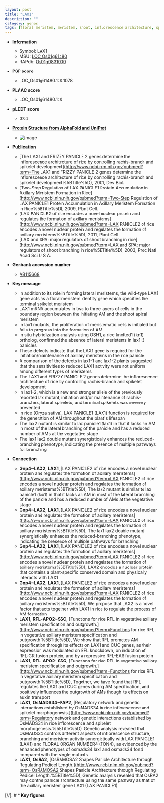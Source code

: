 ```yaml
---
layout: post
title: "LAX1"
description: ""
category: genes
tags: [floral meristem, meristem, shoot, inflorescence architecture, spikelet, panicle, shoot apical meristem, branching, axillary meristem, floral, spikelet meristem, architecture, vegetative, inflorescence]
---
```


* **Information**  
    + Symbol: LAX1  
    + MSU: [LOC_Os01g61480](http://rice.plantbiology.msu.edu/cgi-bin/ORF_infopage.cgi?orf=LOC_Os01g61480)  
    + RAPdb: [Os01g0831000](http://rapdb.dna.affrc.go.jp/viewer/gbrowse_details/irgsp1?name=Os01g0831000)  

* **PSP score**  
    + LOC_Os01g61480.1: 0.1078 

* **PLAAC score**  
    + LOC_Os01g61480.1: 0 

* **pLDDT score**
    + 67.4

* **[Protein Structure from AlphaFold and UniProt](https://www.uniprot.org/uniprotkb/Q7XAQ6/entry#structure)**
    + ![image](https://ricepsp.github.io/images/Q7/AF-Q7XAQ6-F1.png)

* **Publication**  
    + [The LAX1 and FRIZZY PANICLE 2 genes determine the inflorescence architecture of rice by controlling rachis-branch and spikelet development](http://www.ncbi.nlm.nih.gov/pubmed?term=The LAX1 and FRIZZY PANICLE 2 genes determine the inflorescence architecture of rice by controlling rachis-branch and spikelet development%5BTitle%5D), 2001, Dev Biol.
    + [Two-Step Regulation of LAX PANICLE1 Protein Accumulation in Axillary Meristem Formation in Rice](http://www.ncbi.nlm.nih.gov/pubmed?term=Two-Step Regulation of LAX PANICLE1 Protein Accumulation in Axillary Meristem Formation in Rice%5BTitle%5D), 2009, Plant Cell.
    + [LAX PANICLE2 of rice encodes a novel nuclear protein and regulates the formation of axillary meristems](http://www.ncbi.nlm.nih.gov/pubmed?term=LAX PANICLE2 of rice encodes a novel nuclear protein and regulates the formation of axillary meristems%5BTitle%5D), 2011, Plant Cell.
    + [LAX and SPA: major regulators of shoot branching in rice](http://www.ncbi.nlm.nih.gov/pubmed?term=LAX and SPA: major regulators of shoot branching in rice%5BTitle%5D), 2003, Proc Natl Acad Sci U S A.

* **Genbank accession number**  
    + [AB115668](http://www.ncbi.nlm.nih.gov/nuccore/AB115668)

* **Key message**  
    + In addition to its role in forming lateral meristems, the wild-type LAX1 gene acts as a floral meristem identity gene which specifies the terminal spikelet meristem
    + LAX1 mRNA accumulates in two to three layers of cells in the boundary region between the initiating AM and the shoot apical meristem
    + In lax1 mutants, the proliferation of meristematic cells is initiated but fails to progress into the formation of AM
    + In situ hybridization analysis using OSH1, a rice knotted1 (kn1) ortholog, confirmed the absence of lateral meristems in lax1-2 panicles
    + These defects indicate that the LAX1 gene is required for the initiation/maintenance of axillary meristems in the rice panicle
    + A comparison of the defects in lax1-1 and lax1-2 plants suggested that the sensitivities to reduced LAX1 activity were not uniform among different types of meristems
    + The LAX1 and FRIZZY PANICLE 2 genes determine the inflorescence architecture of rice by controlling rachis-branch and spikelet development
    + In lax1-2, which is a new and stronger allele of the previously reported lax mutant, initiation and/or maintenance of rachis-branches, lateral spikelets, and terminal spikelets was severely prevented
    + In rice (Oryza sativa), LAX PANICLE1 (LAX1) function is required for the generation of AM throughout the plant's lifespan
    + The lax2 mutant is similar to lax panicle1 (lax1) in that it lacks an AM in most of the lateral branching of the panicle and has a reduced number of AMs at the vegetative stage
    + The lax1 lax2 double mutant synergistically enhances the reduced-branching phenotype, indicating the presence of multiple pathways for branching

* **Connection**  
    + __Gnp4~LAX2__, __LAX1__, [LAX PANICLE2 of rice encodes a novel nuclear protein and regulates the formation of axillary meristems](http://www.ncbi.nlm.nih.gov/pubmed?term=LAX PANICLE2 of rice encodes a novel nuclear protein and regulates the formation of axillary meristems%5BTitle%5D), The lax2 mutant is similar to lax panicle1 (lax1) in that it lacks an AM in most of the lateral branching of the panicle and has a reduced number of AMs at the vegetative stage
    + __Gnp4~LAX2__, __LAX1__, [LAX PANICLE2 of rice encodes a novel nuclear protein and regulates the formation of axillary meristems](http://www.ncbi.nlm.nih.gov/pubmed?term=LAX PANICLE2 of rice encodes a novel nuclear protein and regulates the formation of axillary meristems%5BTitle%5D), The lax1 lax2 double mutant synergistically enhances the reduced-branching phenotype, indicating the presence of multiple pathways for branching
    + __Gnp4~LAX2__, __LAX1__, [LAX PANICLE2 of rice encodes a novel nuclear protein and regulates the formation of axillary meristems](http://www.ncbi.nlm.nih.gov/pubmed?term=LAX PANICLE2 of rice encodes a novel nuclear protein and regulates the formation of axillary meristems%5BTitle%5D), LAX2 encodes a nuclear protein that contains a plant-specific conserved domain and physically interacts with LAX1
    + __Gnp4~LAX2__, __LAX1__, [LAX PANICLE2 of rice encodes a novel nuclear protein and regulates the formation of axillary meristems](http://www.ncbi.nlm.nih.gov/pubmed?term=LAX PANICLE2 of rice encodes a novel nuclear protein and regulates the formation of axillary meristems%5BTitle%5D), We propose that LAX2 is a novel factor that acts together with LAX1 in rice to regulate the process of AM formation
    + __LAX1__, __RFL~APO2~SSC__, [Functions for rice RFL in vegetative axillary meristem specification and outgrowth.](http://www.ncbi.nlm.nih.gov/pubmed?term=Functions for rice RFL in vegetative axillary meristem specification and outgrowth.%5BTitle%5D), We show that RFL promotes AM specification through its effects on LAX1 and CUC genes, as their expression was modulated on RFL knockdown, on induction of RFL:GR fusion protein, and by a repressive RFL-EAR fusion protein
    + __LAX1__, __RFL~APO2~SSC__, [Functions for rice RFL in vegetative axillary meristem specification and outgrowth.](http://www.ncbi.nlm.nih.gov/pubmed?term=Functions for rice RFL in vegetative axillary meristem specification and outgrowth.%5BTitle%5D), Together, we have found that RFL regulates the LAX1 and CUC genes during AM specification, and positively influences the outgrowth of AMs though its effects on auxin transport
    + __LAX1__, __OsMADS34~PAP2__, [Regulatory network and genetic interactions established by OsMADS34 in rice inflorescence and spikelet morphogenesis.](http://www.ncbi.nlm.nih.gov/pubmed?term=Regulatory network and genetic interactions established by OsMADS34 in rice inflorescence and spikelet morphogenesis.%5BTitle%5D),  Genetic analysis revealed that OsMADS34 controls different aspects of inflorescence structure, branching and meristem activity synergistically with LAX PANICLE1 (LAX1) and FLORAL ORGAN NUMBER4 (FON4), as evidenced by the enhanced phenotypes of osmads34 lax1 and osmads34 fon4 compared with the single mutants
    + __LAX1__, __OsRA2__, [OsRAMOSA2 Shapes Panicle Architecture through Regulating Pedicel Length.](http://www.ncbi.nlm.nih.gov/pubmed?term=OsRAMOSA2 Shapes Panicle Architecture through Regulating Pedicel Length.%5BTitle%5D),  Genetic analysis revealed that OsRA2 may control panicle architecture using the same pathway as that of the axillary meristem gene LAX1 (LAX PANICLE1)

[//]: # * **Key figures**  


